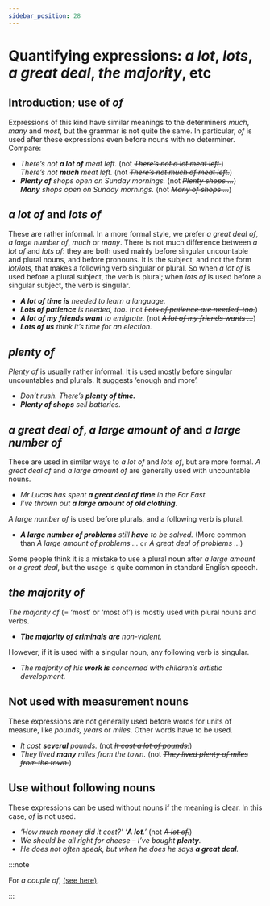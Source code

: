 ```yaml
---
sidebar_position: 28
---
```


# Quantifying expressions: *a lot*, *lots*, *a great deal*, *the majority*, etc

## Introduction; use of *of*

Expressions of this kind have similar meanings to the determiners *much*, *many* and *most*, but the grammar is not quite the same. In particular, *of* is used after these expressions even before nouns with no determiner. Compare:

- *There’s not **a lot of** meat left.* (not *~~There’s not a lot meat left.~~*)  
  *There’s not **much** meat left.* (not *~~There’s not much of meat left.~~*)
- ***Plenty of** shops open on Sunday mornings.* (not *~~Plenty shops …~~*)  
  ***Many** shops open on Sunday mornings.* (not *~~Many of shops …~~*)

## *a lot of* and *lots of*

These are rather informal. In a more formal style, we prefer *a great deal of*, *a large number of*, *much* or *many*. There is not much difference between *a lot of* and *lots of*: they are both used mainly before singular uncountable and plural nouns, and before pronouns. It is the subject, and not the form *lot/lots*, that makes a following verb singular or plural. So when *a lot of* is used before a plural subject, the verb is plural; when *lots of* is used before a singular subject, the verb is singular.

- ***A lot of time is** needed to learn a language.*
- ***Lots of patience** is needed, too.* (not *~~Lots of patience *are* needed, too.~~*)
- ***A lot of my friends want** to emigrate.* (not *~~A lot of my friends *wants* …~~*)
- ***Lots of us** think it’s time for an election.*

## *plenty of*

*Plenty of* is usually rather informal. It is used mostly before singular uncountables and plurals. It suggests ‘enough and more’.

- *Don’t rush. There’s **plenty of time.***
- ***Plenty of shops** sell batteries.*

## *a great deal of*, *a large amount of* and *a large number of*

These are used in similar ways to *a lot of* and *lots of*, but are more formal. *A great deal of* and *a large amount of* are generally used with uncountable nouns.

- *Mr Lucas has spent **a great deal of time** in the Far East.*
- *I’ve thrown out **a large amount of old clothing**.*

*A large number of* is used before plurals, and a following verb is plural.

- ***A large number of problems** still **have** to be solved.* (More common than *A large amount of problems …* ``or`` *A great deal of problems …*)

Some people think it is a mistake to use a plural noun after *a large amount* or *a great deal*, but the usage is quite common in standard English speech.

## *the majority of*

*The majority of* (= ‘most’ or ‘most of’) is mostly used with plural nouns and verbs.

- ***The majority of criminals are** non-violent.*

However, if it is used with a singular noun, any following verb is singular.

- *The majority of his **work is** concerned with children’s artistic development.*

## Not used with measurement nouns

These expressions are not generally used before words for units of measure, like *pounds, years* or *miles*. Other words have to be used.

- *It cost **several** pounds.* (not *~~It cost a lot of pounds.~~*)
- *They lived **many** miles from the town.* (not *~~They lived plenty of miles from the town.~~*)

## Use without following nouns

These expressions can be used without nouns if the meaning is clear. In this case, *of* is not used.

- *‘How much money did it cost?’ ‘**A lot**.’* (not *~~A lot of.~~*)
- *We should be all right for cheese – I’ve bought **plenty**.*
- *He does not often speak, but when he does he says **a great deal**.*

:::note

For *a couple of*, [(see here)](./../nouns-and-noun-phrases-agreement/singular-expressions-with-plural-verbs#a-number-of-people-have-).

:::

